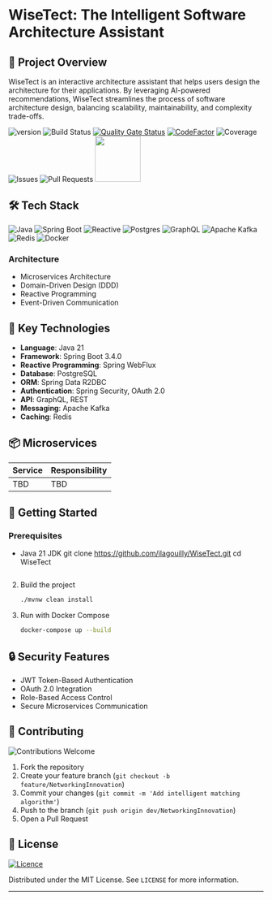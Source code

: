 # WiseTect: The Intelligent Software Architecture Assistant

## 🌟 Project Overview

WiseTect is an interactive architecture assistant that helps users design the architecture for their applications. By leveraging AI-powered recommendations, WiseTect streamlines the process of software architecture design, balancing scalability, maintainability, and complexity trade-offs.

![version](https://img.shields.io/badge/version-1.0.0-blue) ![Build Status](https://img.shields.io/github/actions/workflow/status/ilagouilly/WiseTect/.github/workflows/wisetect-ci.yml) [![Quality Gate Status](https://sonarcloud.io/api/project_badges/measure?project=Ilagouilly_WiseTect&metric=alert_status)](https://sonarcloud.io/summary/new_code?id=Ilagouilly_WiseTect) [![CodeFactor](https://www.codefactor.io/repository/github/ilagouilly/WiseTect/badge/main)](https://www.codefactor.io/repository/github/ilagouilly/WiseTect/overview/main) ![Coverage](https://codecov.io/gh/ilagouilly/WiseTect/branch/main/graph/badge.svg) ![Issues](https://img.shields.io/github/issues/ilagouilly/WiseTect) ![Pull Requests](https://img.shields.io/github/issues-pr/ilagouilly/WiseTect) <a href="https://sonarcloud.io/summary/new_code?id=Ilagouilly_WiseTect">
<img src="https://sonarcloud.io/images/project_badges/sonarcloud-light.svg" width="90">
</a>

## 🛠 Tech Stack

![Java](https://img.shields.io/badge/Java-21-red?style=for-the-badge&logo=java)
![Spring Boot](https://img.shields.io/badge/Spring%20Boot-3.x-green?style=for-the-badge&logo=springboot)
![Reactive](https://img.shields.io/badge/Reactive-WebFlux-blue?style=for-the-badge)
![Postgres](https://img.shields.io/badge/postgres-%23316192.svg?style=for-the-badge&logo=postgresql&logoColor=white)
![GraphQL](https://img.shields.io/badge/-GraphQL-E10098?style=for-the-badge&logo=graphql&logoColor=white)
![Apache Kafka](https://img.shields.io/badge/Apache%20Kafka-000?style=for-the-badge&logo=apachekafka)
![Redis](https://img.shields.io/badge/redis-%23DD0031.svg?style=for-the-badge&logo=redis&logoColor=white)
![Docker](https://img.shields.io/badge/docker-%230db7ed.svg?style=for-the-badge&logo=docker&logoColor=white)

### Architecture

- Microservices Architecture
- Domain-Driven Design (DDD)
- Reactive Programming
- Event-Driven Communication

## 🔧 Key Technologies

- **Language**: Java 21
- **Framework**: Spring Boot 3.4.0
- **Reactive Programming**: Spring WebFlux
- **Database**: PostgreSQL
- **ORM**: Spring Data R2DBC
- **Authentication**: Spring Security, OAuth 2.0
- **API**: GraphQL, REST
- **Messaging**: Apache Kafka
- **Caching**: Redis

## 📦 Microservices

| Service | Responsibility |
| ------- | -------------- |
| TBD     | TBD            |

## 🚀 Getting Started

### Prerequisites

- Java 21 JDK
  git clone https://github.com/ilagouilly/WiseTect.git
  cd WiseTect

  ```

  ```

2. Build the project

   ```bash
   ./mvnw clean install
   ```

3. Run with Docker Compose
   ```bash
   docker-compose up --build
   ```

## 🔒 Security Features

- JWT Token-Based Authentication
- OAuth 2.0 Integration
- Role-Based Access Control
- Secure Microservices Communication

## 🤝 Contributing

![Contributions Welcome](https://img.shields.io/badge/contributions-welcome-brightgreen?style=for-the-badge&logo=github)

1. Fork the repository
2. Create your feature branch (`git checkout -b feature/NetworkingInnovation`)
3. Commit your changes (`git commit -m 'Add intelligent matching algorithm'`)
4. Push to the branch (`git push origin dev/NetworkingInnovation`)
5. Open a Pull Request

## 📄 License

[![Licence](https://img.shields.io/github/license/Ileriayo/markdown-badges?style=for-the-badge)](./LICENSE)

Distributed under the MIT License. See `LICENSE` for more information.

---

